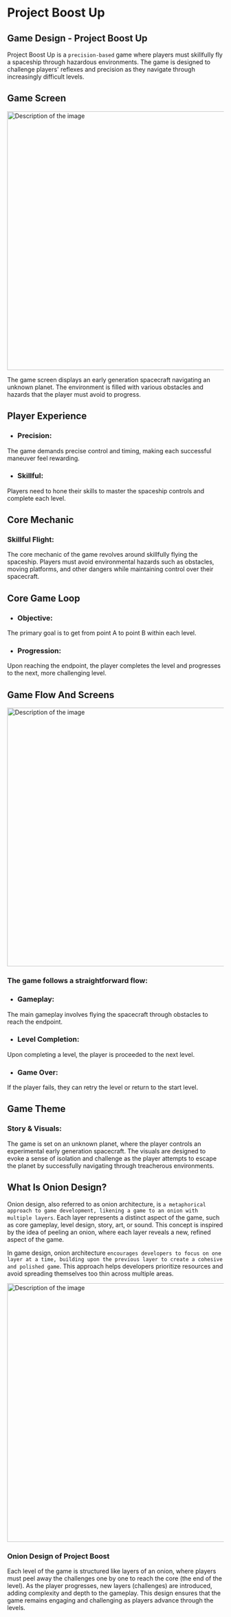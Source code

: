 
# Project Boost Up
## Game Design - Project Boost Up

Project Boost Up is a `precision-based` game where players must skillfully fly a spaceship through hazardous environments. The game is designed to challenge players' reflexes and precision as they navigate through increasingly difficult levels.

## Game Screen

<img src="https://github.com/user-attachments/assets/64f82784-6cb4-423e-bee4-3601337492a3" alt="Description of the image" width="600"/>


The game screen displays an early generation spacecraft navigating an unknown planet. The environment is filled with various obstacles and hazards that the player must avoid to progress.

## Player Experience

- ### Precision: 
The game demands precise control and timing, making each successful maneuver feel rewarding.

- ### Skillful: 
Players need to hone their skills to master the spaceship controls and complete each level.

## Core Mechanic
### Skillful Flight: 
The core mechanic of the game revolves around skillfully flying the spaceship. Players must avoid environmental hazards such as obstacles, moving platforms, and other dangers while maintaining control over their spacecraft.

## Core Game Loop
- ### Objective: 
The primary goal is to get from point A to point B within each level.
- ### Progression: 
Upon reaching the endpoint, the player completes the level and progresses to the next, more challenging level.

## Game Flow And Screens
<img src="https://github.com/user-attachments/assets/e91302d6-83a5-4620-a4ba-e72b6013fde7" alt="Description of the image" width="600"/>


### The game follows a straightforward flow:
- ### Gameplay: 
The main gameplay involves flying the spacecraft through obstacles to reach the endpoint.
- ### Level Completion: 
Upon completing a level, the player is proceeded to the next level.
- ### Game Over: 
If the player fails, they can retry the level or return to the start level.

## Game Theme
### Story & Visuals: 
The game is set on an unknown planet, where the player controls an experimental early generation spacecraft. The visuals are designed to evoke a sense of isolation and challenge as the player attempts to escape the planet by successfully navigating through treacherous environments.

## What Is Onion Design?
Onion design, also referred to as onion architecture, is `a metaphorical approach to game development, likening a game to an onion with multiple layers`. Each layer represents a distinct aspect of the game, such as core gameplay, level design, story, art, or sound. This concept is inspired by the idea of peeling an onion, where each layer reveals a new, refined aspect of the game.

In game design, onion architecture `encourages developers to focus on one layer at a time, building upon the previous layer to create a cohesive and polished game`. This approach helps developers prioritize resources and avoid spreading themselves too thin across multiple areas.

<img src="https://github.com/user-attachments/assets/fa184255-ab4a-4a7f-afb7-ea58cb8e9d19" alt="Description of the image" width="600"/>

### Onion Design of Project Boost
Each level of the game is structured like layers of an onion, where players must peel away the challenges one by one to reach the core (the end of the level). As the player progresses, new layers (challenges) are introduced, adding complexity and depth to the gameplay. This design ensures that the game remains engaging and challenging as players advance through the levels.


